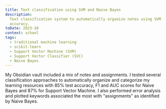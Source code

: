 ```yaml
---
title: Text classification using SVM and Naive Bayes
description:
  Text classification system to automatically organize notes using SVM and Naive Bayes with 87%
  accuracy.
toDate: 2023-10
context: school
tags:
  - traditional machine learning
  - scikit-learn
  - Support Vector Machine (SVM)
  - Support Vector Classifier (SVC)
  - Naive Bayes
---
```


My Obsidian vault included a mix of notes and assignments. I tested several classification
approaches to automatically organize and categorize my learning resources with 85% test accuracy, F1
and AUC scores for Naive Bayes and 87% for Support Vector Machine. I also performed error analysis
and plotted keywords associated the most with "assignments" as identified by Naive Bayes.
